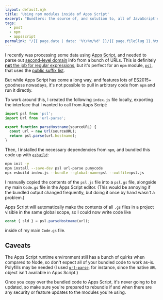 ```yaml
---
layout: default.njk
title: 'Using npm modules inside of Apps Script'
excerpt: "Bundlers: the source of, and solution to, all of JavaScript's problems."
tags:
  - post
  - npm
  - appsscript
permalink: "/{{ page.date | date: '%Y/%m/%d' }}/{{ page.fileSlug }}.html"
---
```


I recently was processing some data using [Apps Script](https://developers.google.com/apps-script), and needed to parse out [second-level domain](https://en.wikipedia.org/wiki/Second-level_domain) info from a bunch of URLs. This is definitely [**not** the job for regular expressions](https://twitter.com/jeffposnick/status/1401218570093305863), but it's perfect for an `npm` module, [`psl`](https://www.npmjs.com/package/psl), that uses the [public suffix list](https://publicsuffix.org/).

But while Apps Script has come a long way, and features lots of ES2015+ goodness nowadays, it's not possible to pull in arbitrary code from `npm` and run it directly.

To work around this, I created the following `index.js` file locally, exporting the interface that I wanted to call from Apps Script:

```js
import psl from 'psl';
import Url from 'url-parse';

export function parseHostname(sourceURL) {
  const url = new Url(sourceURL);
  return psl.parse(url.hostname);
}
```

Then, I installed the necessary dependencies from `npm`, and bundled this code up with [`esbuild`](https://esbuild.github.io/):

```sh
npm init -y
npm install --save-dev psl url-parse punycode
npx esbuild index.js --bundle --global-name=psl --outfile=psl.js
```

I manually copied the contents of the `psl.js` file into a `psl.gs` file, alongside my main `Code.gs` file in the Apps Script editor. (This would be annoying if the bundled output changed frequently, but doing it once by hand wasn't a problem.)

Apps Script will automatically make the contents of all `.gs` files in a project visible in the same global scope, so I could now write code like

```js
const { sld } = psl.parseHostname(url);
```

inside of my main `Code.gs` file.

## Caveats

The Apps Script runtime environment still has a bunch of quirks when compared to Node, so don't expect all of your bundled code to work as-is. Polyfills may be needed (I used [`url-parse`](https://www.npmjs.com/package/url-parse), for instance, since the native `URL` object isn't available in Apps Script.)

Once you copy over the bundled code to Apps Script, it's never going to be updated, so make sure you're prepared to rebundle if and when there are any security or feature updates to the modules you're using.
